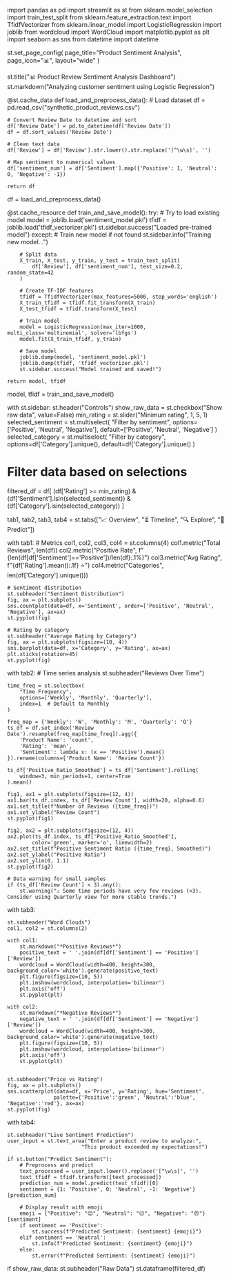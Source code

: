 
import pandas as pd
import streamlit as st
from sklearn.model_selection import train_test_split
from sklearn.feature_extraction.text import TfidfVectorizer
from sklearn.linear_model import LogisticRegression
import joblib
from wordcloud import WordCloud
import matplotlib.pyplot as plt
import seaborn as sns
from datetime import datetime


st.set_page_config(
    page_title="Product Sentiment Analysis",
    page_icon="📊",
    layout="wide"
)


st.title("📊 Product Review Sentiment Analysis Dashboard")
st.markdown("Analyzing customer sentiment using Logistic Regression")

@st.cache_data
def load_and_preprocess_data():
    # Load dataset
    df = pd.read_csv("synthetic_product_reviews.csv")
    
    # Convert Review Date to datetime and sort
    df['Review Date'] = pd.to_datetime(df['Review Date'])
    df = df.sort_values('Review Date')
    
    # Clean text data
    df['Review'] = df['Review'].str.lower().str.replace('[^\w\s]', '')
    
    # Map sentiment to numerical values
    df['sentiment_num'] = df['Sentiment'].map({'Positive': 1, 'Neutral': 0, 'Negative': -1})
    
    return df

df = load_and_preprocess_data()


@st.cache_resource
def train_and_save_model():
    try:
        # Try to load existing model
        model = joblib.load('sentiment_model.pkl')
        tfidf = joblib.load('tfidf_vectorizer.pkl')
        st.sidebar.success("Loaded pre-trained model")
    except:
        # Train new model if not found
        st.sidebar.info("Training new model...")
        
        # Split data
        X_train, X_test, y_train, y_test = train_test_split(
            df['Review'], df['sentiment_num'], test_size=0.2, random_state=42
        )
        
        # Create TF-IDF features
        tfidf = TfidfVectorizer(max_features=5000, stop_words='english')
        X_train_tfidf = tfidf.fit_transform(X_train)
        X_test_tfidf = tfidf.transform(X_test)
        
        # Train model
        model = LogisticRegression(max_iter=1000, multi_class='multinomial', solver='lbfgs')
        model.fit(X_train_tfidf, y_train)
        
        # Save model
        joblib.dump(model, 'sentiment_model.pkl')
        joblib.dump(tfidf, 'tfidf_vectorizer.pkl')
        st.sidebar.success("Model trained and saved!")
    
    return model, tfidf

model, tfidf = train_and_save_model()


with st.sidebar:
    st.header("Controls")
    show_raw_data = st.checkbox("Show raw data", value=False)
    min_rating = st.slider("Minimum rating", 1, 5, 1)
    selected_sentiment = st.multiselect(
        "Filter by sentiment",
        options=['Positive', 'Neutral', 'Negative'],
        default=['Positive', 'Neutral', 'Negative']
    )
    selected_category = st.multiselect(
        "Filter by category",
        options=df['Category'].unique(),
        default=df['Category'].unique()
    )

# Filter data based on selections
filtered_df = df[
    (df['Rating'] >= min_rating) & 
    (df['Sentiment'].isin(selected_sentiment)) &
    (df['Category'].isin(selected_category))
]


tab1, tab2, tab3, tab4 = st.tabs(["📈 Overview", "⏳ Timeline", "🔍 Explore", "🤖 Predict"])

with tab1:
    # Metrics
    col1, col2, col3, col4 = st.columns(4)
    col1.metric("Total Reviews", len(df))
    col2.metric("Positive Rate", f"{len(df[df['Sentiment']=='Positive'])/len(df):.1%}")
    col3.metric("Avg Rating", f"{df['Rating'].mean():.1f} ⭐")
    col4.metric("Categories", len(df['Category'].unique()))
    
    # Sentiment distribution
    st.subheader("Sentiment Distribution")
    fig, ax = plt.subplots()
    sns.countplot(data=df, x='Sentiment', order=['Positive', 'Neutral', 'Negative'], ax=ax)
    st.pyplot(fig)
    
    # Rating by category
    st.subheader("Average Rating by Category")
    fig, ax = plt.subplots(figsize=(10, 4))
    sns.barplot(data=df, x='Category', y='Rating', ax=ax)
    plt.xticks(rotation=45)
    st.pyplot(fig)

with tab2:
    # Time series analysis
    st.subheader("Reviews Over Time")
    
    
    time_freq = st.selectbox(
        "Time Frequency",
        options=['Weekly', 'Monthly', 'Quarterly'],
        index=1  # Default to Monthly
    )
    
    freq_map = {'Weekly': 'W', 'Monthly': 'M', 'Quarterly': 'Q'}
    ts_df = df.set_index('Review Date').resample(freq_map[time_freq]).agg({
        'Product Name': 'count',
        'Rating': 'mean',
        'Sentiment': lambda x: (x == 'Positive').mean()
    }).rename(columns={'Product Name': 'Review Count'})

    ts_df['Positive_Ratio_Smoothed'] = ts_df['Sentiment'].rolling(
        window=3, min_periods=1, center=True
    ).mean()

    fig1, ax1 = plt.subplots(figsize=(12, 4))
    ax1.bar(ts_df.index, ts_df['Review Count'], width=20, alpha=0.6)
    ax1.set_title(f"Number of Reviews ({time_freq})")
    ax1.set_ylabel("Review Count")
    st.pyplot(fig1)

    fig2, ax2 = plt.subplots(figsize=(12, 4))
    ax2.plot(ts_df.index, ts_df['Positive_Ratio_Smoothed'], 
            color='green', marker='o', linewidth=2)
    ax2.set_title(f"Positive Sentiment Ratio ({time_freq}, Smoothed)")
    ax2.set_ylabel("Positive Ratio")
    ax2.set_ylim(0, 1.1)
    st.pyplot(fig2)
    
    # Data warning for small samples
    if (ts_df['Review Count'] < 3).any():
        st.warning("⚠ Some time periods have very few reviews (<3). Consider using Quarterly view for more stable trends.")

with tab3:

    st.subheader("Word Clouds")
    col1, col2 = st.columns(2)
    
    with col1:
        st.markdown("*Positive Reviews*")
        positive_text = ' '.join(df[df['Sentiment'] == 'Positive']['Review'])
        wordcloud = WordCloud(width=400, height=300, background_color='white').generate(positive_text)
        plt.figure(figsize=(10, 5))
        plt.imshow(wordcloud, interpolation='bilinear')
        plt.axis('off')
        st.pyplot(plt)
    
    with col2:
        st.markdown("*Negative Reviews*")
        negative_text = ' '.join(df[df['Sentiment'] == 'Negative']['Review'])
        wordcloud = WordCloud(width=400, height=300, background_color='white').generate(negative_text)
        plt.figure(figsize=(10, 5))
        plt.imshow(wordcloud, interpolation='bilinear')
        plt.axis('off')
        st.pyplot(plt)
    
  
    st.subheader("Price vs Rating")
    fig, ax = plt.subplots()
    sns.scatterplot(data=df, x='Price', y='Rating', hue='Sentiment', 
                   palette={'Positive':'green', 'Neutral':'blue', 'Negative':'red'}, ax=ax)
    st.pyplot(fig)

with tab4:
  
    st.subheader("Live Sentiment Prediction")
    user_input = st.text_area("Enter a product review to analyze:", 
                            "This product exceeded my expectations!")
    
    if st.button("Predict Sentiment"):
        # Preprocess and predict
        text_processed = user_input.lower().replace('[^\w\s]', '')
        text_tfidf = tfidf.transform([text_processed])
        prediction_num = model.predict(text_tfidf)[0]
        sentiment = {1: 'Positive', 0: 'Neutral', -1: 'Negative'}[prediction_num]
        
        # Display result with emoji
        emoji = {"Positive": "😊", "Neutral": "😐", "Negative": "😠"}[sentiment]
        if sentiment == 'Positive':
            st.success(f"Predicted Sentiment: {sentiment} {emoji}")
        elif sentiment == 'Neutral':
            st.info(f"Predicted Sentiment: {sentiment} {emoji}")
        else:
            st.error(f"Predicted Sentiment: {sentiment} {emoji}")


if show_raw_data:
    st.subheader("Raw Data")
    st.dataframe(filtered_df)
